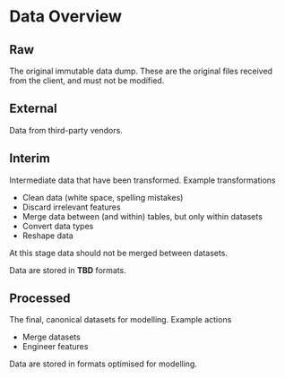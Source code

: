 # Data Overview

## Raw

The original immutable data dump. These are the original files received from the client, and must not be modified.

## External

Data from third-party vendors.

## Interim

Intermediate data that have been transformed. Example transformations

- Clean data (white space, spelling mistakes)
- Discard irrelevant features
- Merge data between (and within) tables, but only within datasets
- Convert data types
- Reshape data

At this stage data should not be merged between datasets.

Data are stored in **TBD** formats.

## Processed

The final, canonical datasets for modelling. Example actions

- Merge datasets
- Engineer features

Data are stored in formats optimised for modelling.
